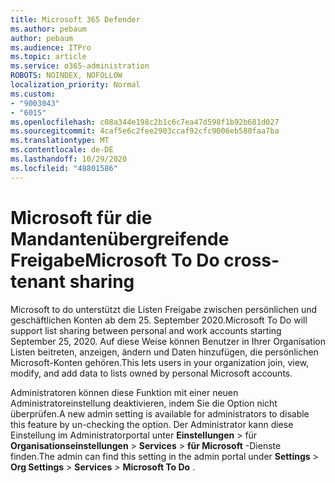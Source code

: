 ```yaml
---
title: Microsoft 365 Defender
ms.author: pebaum
author: pebaum
ms.audience: ITPro
ms.topic: article
ms.service: o365-administration
ROBOTS: NOINDEX, NOFOLLOW
localization_priority: Normal
ms.custom:
- "9003043"
- "6015"
ms.openlocfilehash: c08a344e198c2b1c6c7ea47d598f1b92b681d027
ms.sourcegitcommit: 4caf5e6c2fee2903ccaf92cfc9006eb580faa7ba
ms.translationtype: MT
ms.contentlocale: de-DE
ms.lasthandoff: 10/29/2020
ms.locfileid: "48801586"
---
```

# <a name="microsoft-to-do-cross-tenant-sharing"></a><span data-ttu-id="401c9-102">Microsoft für die Mandantenübergreifende Freigabe</span><span class="sxs-lookup"><span data-stu-id="401c9-102">Microsoft To Do cross-tenant sharing</span></span>

<span data-ttu-id="401c9-103">Microsoft to do unterstützt die Listen Freigabe zwischen persönlichen und geschäftlichen Konten ab dem 25. September 2020.</span><span class="sxs-lookup"><span data-stu-id="401c9-103">Microsoft To Do will support list sharing between personal and work accounts starting September 25, 2020.</span></span> <span data-ttu-id="401c9-104">Auf diese Weise können Benutzer in Ihrer Organisation Listen beitreten, anzeigen, ändern und Daten hinzufügen, die persönlichen Microsoft-Konten gehören.</span><span class="sxs-lookup"><span data-stu-id="401c9-104">This lets users in your organization join, view, modify, and add data to lists owned by personal Microsoft accounts.</span></span>

<span data-ttu-id="401c9-105">Administratoren können diese Funktion mit einer neuen Administratoreinstellung deaktivieren, indem Sie die Option nicht überprüfen.</span><span class="sxs-lookup"><span data-stu-id="401c9-105">A new admin setting is available for administrators to disable this feature by un-checking the option.</span></span>
<span data-ttu-id="401c9-106">Der Administrator kann diese Einstellung im Administratorportal unter **Einstellungen**  >  für **Organisationseinstellungen**  >  **Services**  >  **für Microsoft** -Dienste finden.</span><span class="sxs-lookup"><span data-stu-id="401c9-106">The admin can find this setting in the admin portal under **Settings** > **Org Settings** > **Services** > **Microsoft To Do** .</span></span>
